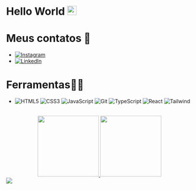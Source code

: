 # Hello World <img src="https://raw.githubusercontent.com/Tarikul-Islam-Anik/Animated-Fluent-Emojis/master/Emojis/Hand%20gestures/Hand%20with%20Fingers%20Splayed%20Light%20Skin%20Tone.png" alt="Hand with Fingers Splayed Light Skin Tone" width="25" height="25" />

# Meus contatos 📲
   * [![Instagram](https://img.shields.io/badge/-Instagram-%23E4405F?style=for-the-badge&logo=instagram&logoColor=white)](https://www.instagram.com/daviiisousa18/)
   * 	[![LinkedIn](https://img.shields.io/badge/LinkedIn-0077B5?style=for-the-badge&logo=linkedin&logoColor=white)](https://www.linkedin.com/in/davi-sousa-1a6a622ab/)
# Ferramentas👨‍💻
   * ![HTML5](https://img.shields.io/badge/HTML5-E34F26?style=for-the-badge&logo=html5&logoColor=white) ![CSS3](https://img.shields.io/badge/CSS3-1572B6?style=for-the-badge&logo=css3&logoColor=white)  ![JavaScript](https://img.shields.io/badge/JavaScript-F7DF1E?style=for-the-badge&logo=javascript&logoColor=black) ![Git](https://img.shields.io/badge/GIT-E44C30?style=for-the-badge&logo=git&logoColor=white) ![TypeScript](https://img.shields.io/badge/TypeScript-007ACC?style=for-the-badge&logo=typescript&logoColor=white) ![React](https://img.shields.io/badge/React-20232A?style=for-the-badge&logo=react&logoColor=61DAFB) ![Tailwind](https://img.shields.io/badge/tailwindcss-%2338B2AC.svg?style=for-the-badge&logo=tailwind-css&logoColor=white)

 <br> 

 <div align="center">
  <a href="https://github.com/daviiisousa">
    <img height="165em" src="https://github-readme-stats.vercel.app/api?username=daviiisousa&show_icons=true&theme=radical"/>
    <img height="165em" src="https://github-readme-stats.vercel.app/api/top-langs/?username=daviiisousa&layout=compact&theme=radical"/>
  </a>
</div>

<img src="https://capsule-render.vercel.app/api?type=waving&height=90&color=0:93FB9D,100:09C7FB&reversal=true&descAlignY=0&descAlign=100&section=footer">
